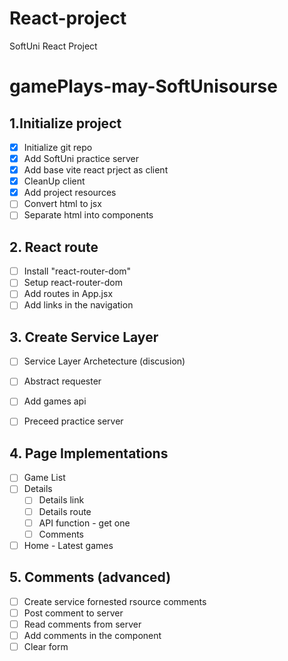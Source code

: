 # React-project
SoftUni React Project


# gamePlays-may-SoftUnisourse

## 1.Initialize project
 - [x] Initialize git repo
 - [x] Add SoftUni practice server
 - [x] Add base vite react prject as client
 - [x] CleanUp client
 - [x] Add project resources
 - [ ] Convert html to jsx
 - [ ] Separate html into components 

## 2. React route
 - [ ] Install "react-router-dom"
 - [ ] Setup react-router-dom
 - [ ] Add routes in App.jsx
 - [ ] Add links in the navigation

## 3. Create Service Layer
- [ ] Service Layer Archetecture (discusion)
- [ ] Abstract requester
- [ ] Add games api 
- [ ] Preceed practice server 
  

## 4. Page Implementations
 - [ ] Game List
 - [ ] Details
     - [ ] Details link
     - [ ] Details route
     - [ ] API function - get one
     - [ ] Comments
 - [ ] Home - Latest games

## 5. Comments (advanced)
 - [ ] Create service fornested rsource comments
 - [ ] Post comment to server
 - [ ] Read comments from server
 - [ ] Add comments in the component
 - [ ] Clear form
